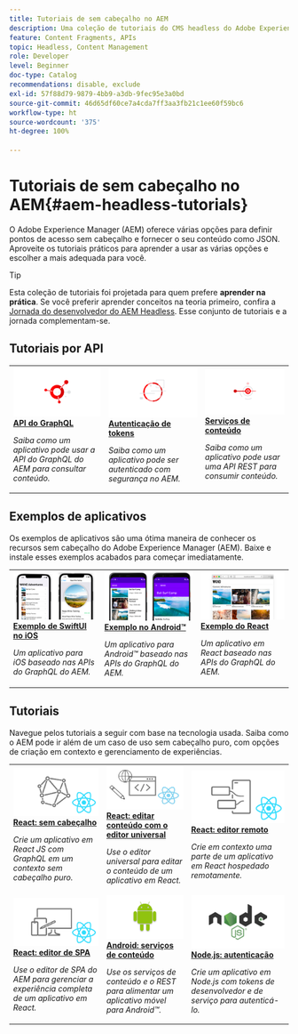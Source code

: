```yaml
---
title: Tutoriais de sem cabeçalho no AEM
description: Uma coleção de tutoriais do CMS headless do Adobe Experience Manager. Confira os tutoriais por API, estrutura e exemplos de aplicativos.
feature: Content Fragments, APIs
topic: Headless, Content Management
role: Developer
level: Beginner
doc-type: Catalog
recommendations: disable, exclude
exl-id: 57f88d79-9879-4bb9-a3db-9fec95e3a0bd
source-git-commit: 46d65df60ce7a4cda7ff3aa3fb21c1ee60f59bc6
workflow-type: ht
source-wordcount: '375'
ht-degree: 100%

---
```


# Tutoriais de sem cabeçalho no AEM{#aem-headless-tutorials}

O Adobe Experience Manager (AEM) oferece várias opções para definir pontos de acesso sem cabeçalho e fornecer o seu conteúdo como JSON. Aproveite os tutoriais práticos para aprender a usar as várias opções e escolher a mais adequada para você.

>[!TIP]
>
>Esta coleção de tutoriais foi projetada para quem prefere **aprender na prática**. Se você preferir aprender conceitos na teoria primeiro, confira a [Jornada do desenvolvedor do AEM Headless](https://experienceleague.adobe.com/docs/experience-manager-cloud-service/content/headless/journeys/developer/overview.html). Esse conjunto de tutoriais e a jornada complementam-se.

## Tutoriais por API

<table>
<tr>
  <td>
    <a href="https://experienceleague.adobe.com/docs/experience-manager-learn/getting-started-with-aem-headless/graphql/overview.html">
      <img alt="API do GraphQL" src="./assets/graphql-icon.png" />
    </a>
    <div>
      <a href="https://experienceleague.adobe.com/docs/experience-manager-learn/getting-started-with-aem-headless/graphql/overview.html">
    <strong>API do GraphQL</strong>
    </a>
    </div>
    <p>
    <em>Saiba como um aplicativo pode usar a API do GraphQL do AEM para consultar conteúdo.</em>
    <p>
  </td>
  <td>
    <a href="https://experienceleague.adobe.com/docs/experience-manager-learn/getting-started-with-aem-headless/authentication/overview.html">
    <img alt="Autenticação baseada em token" src="./assets/token-auth-icon.png" />
    </a>
    <div>
    <a href="https://experienceleague.adobe.com/docs/experience-manager-learn/getting-started-with-aem-headless/authentication/overview.html">
    <strong>Autenticação de tokens</strong>
    </a>
    </div>
    <p>
    <em>Saiba como um aplicativo pode ser autenticado com segurança no AEM.</em>
    </p>
  </td>
  <td>
    <a href="https://experienceleague.adobe.com/docs/experience-manager-learn/getting-started-with-aem-headless/content-services/overview.html">
      <img alt="Serviços de conteúdo" src="./assets/content-services.png" />
    </a>
     <div>
      <a href="https://experienceleague.adobe.com/docs/experience-manager-learn/getting-started-with-aem-headless/content-services/overview.html">
        <strong>Serviços de conteúdo</strong>
      </a>
    </div>
    <p>
    <em>Saiba como um aplicativo pode usar uma API REST para consumir conteúdo.</em>
    <p>
  </td>
</tr>
</table>

## Exemplos de aplicativos

Os exemplos de aplicativos são uma ótima maneira de conhecer os recursos sem cabeçalho do Adobe Experience Manager (AEM). Baixe e instale esses exemplos acabados para começar imediatamente.

<table>
<tr>
  <td>
    <a href="https://experienceleague.adobe.com/docs/experience-manager-learn/getting-started-with-aem-headless/graphql/example-apps/ios-swiftui-app.html">
      <img alt="Exemplo no iOS" src="./assets/ios-example.png" />
    </a>
    <div>
      <a href="https://experienceleague.adobe.com/docs/experience-manager-learn/getting-started-with-aem-headless/graphql/example-apps/ios-swiftui-app.html">
    <strong>Exemplo de SwiftUI no iOS</strong>
    </a>
    </div>
    <p>
    <em>Um aplicativo para iOS baseado nas APIs do GraphQL do AEM.</em>
    <p>
  </td>
  <td>
    <a href="https://experienceleague.adobe.com/docs/experience-manager-learn/getting-started-with-aem-headless/graphql/example-apps/android-app.html">
    <img alt="Exemplo no Android" src="./assets/android-example.png" />
    </a>
    <div>
    <a href="https://experienceleague.adobe.com/docs/experience-manager-learn/getting-started-with-aem-headless/graphql/example-apps/android-app.html">
    <strong>Exemplo no Android™</strong>
    </a>
    </div>
    <p>
    <em>Um aplicativo para Android™ baseado nas APIs do GraphQL do AEM.</em>
    </p>
  </td>
  <td>
    <a href="https://experienceleague.adobe.com/docs/experience-manager-learn/getting-started-with-aem-headless/graphql/example-apps/react-app.html">
      <img alt="Exemplo do React" src="./assets/react-example.png" />
    </a>
     <div>
      <a href="https://experienceleague.adobe.com/docs/experience-manager-learn/getting-started-with-aem-headless/graphql/example-apps/react-app.html">
        <strong>Exemplo do React</strong>
      </a>
    </div>
    <p>
    <em>Um aplicativo em React baseado nas APIs do GraphQL do AEM.</em>
    <p>
  </td>
</tr>
</table>

## Tutoriais

Navegue pelos tutoriais a seguir com base na tecnologia usada. Saiba como o AEM pode ir além de um caso de uso sem cabeçalho puro, com opções de criação em contexto e gerenciamento de experiências.

<table>
<tr>
  <td>
    <a href="https://experienceleague.adobe.com/docs/experience-manager-learn/getting-started-with-aem-headless/graphql/multi-step/overview.html?lang=pt-BR">
      <img alt="React: sem cabeçalho" src="./assets/react-headless.png" />
    </a>
    <div>
      <a href="https://experienceleague.adobe.com/docs/experience-manager-learn/getting-started-with-aem-headless/graphql/overview.html">
    <strong>React: sem cabeçalho</strong>
    </a>
    </div>
    <p>
    <em>Crie um aplicativo em React JS com GraphQL em um contexto sem cabeçalho puro.</em>
    <p>
  </td>
  <td>
    <a href="https://experienceleague.adobe.com/pt-br/docs/experience-manager-learn/cloud-service/developing/universal-editor/react-app-editing/overview">
      <img alt="React: editar conteúdo com o editor universal" src="./assets/react-universal-editor.png" />
    </a>
     <div>
      <a href="https://experienceleague.adobe.com/pt-br/docs/experience-manager-learn/cloud-service/developing/universal-editor/react-app-editing/overview">
        <strong>React: editar conteúdo com o editor universal</strong>
      </a>
    </div>
    <p>
    <em>Use o editor universal para editar o conteúdo de um aplicativo em React.</em>
    <p>
  </td>  
  <td>
    <a href="https://experienceleague.adobe.com/docs/experience-manager-learn/getting-started-with-aem-headless/spa-editor/remote-spa/overview.html">
    <img alt="React: editor remoto" src="./assets/react-remote.png" />
    </a>
    <div>
    <a href="https://experienceleague.adobe.com/docs/experience-manager-learn/getting-started-with-aem-headless/spa-editor/remote-spa/overview.html">
    <strong>React: editor remoto</strong>
    </a>
    </div>
    <p>
    <em>Crie em contexto uma parte de um aplicativo em React hospedado remotamente.</em>
    </p>
  </td>
</tr>
<tr>  
  <td>
    <a href="https://experienceleague.adobe.com/docs/experience-manager-learn/getting-started-with-aem-headless/spa-editor/react/overview.html">
      <img alt="React: editor de SPA" src="./assets/react-spa-editor.png" />
    </a>
     <div>
      <a href="https://experienceleague.adobe.com/docs/experience-manager-learn/getting-started-with-aem-headless/spa-editor/react/overview.html">
        <strong>React: editor de SPA</strong>
      </a>
    </div>
    <p>
    <em>Use o editor de SPA do AEM para gerenciar a experiência completa de um aplicativo em React.</em>
    <p>
  </td>
  <td>
    <a href="https://experienceleague.adobe.com/docs/experience-manager-learn/getting-started-with-aem-headless/content-services/overview.html">
    <img alt="Android: serviços de conteúdo" src="./assets/android.png" />
    </a>
    <div>
    <a href="https://experienceleague.adobe.com/docs/experience-manager-learn/getting-started-with-aem-headless/content-services/overview.html">
    <strong>Android: serviços de conteúdo</strong>
    </a>
    </div>
    <p>
    <em>Use os serviços de conteúdo e o REST para alimentar um aplicativo móvel para Android™.</em>
    </p>
  </td>
  <td>
    <a href="https://experienceleague.adobe.com/docs/experience-manager-learn/getting-started-with-aem-headless/authentication/overview.html">
      <img alt="Node.js: autenticação" src="./assets/node-js.png" />
    </a>
     <div>
      <a href="https://experienceleague.adobe.com/docs/experience-manager-learn/getting-started-with-aem-headless/authentication/overview.html">
        <strong>Node.js: autenticação</strong>
      </a>
    </div>
    <p>
    <em>Crie um aplicativo em Node.js com tokens de desenvolvedor e de serviço para autenticá-lo.</em>
    <p>
  </td>
</tr>
</table>
